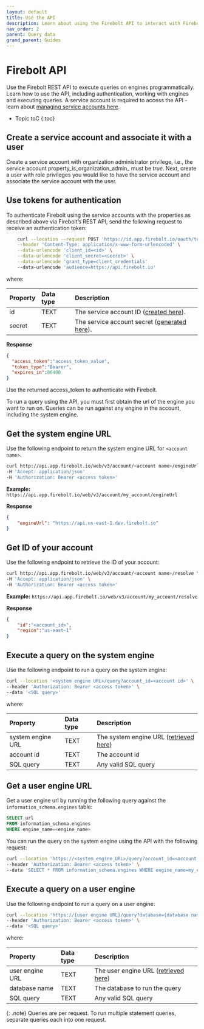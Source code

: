 ```yaml
---
layout: default
title: Use the API
description: Learn about using the Firebolt API to interact with Firebolt.
nav_order: 2
parent: Query data
grand_parent: Guides
---
```


# Firebolt API

Use the Firebolt REST API to execute queries on engines programmatically. Learn how to use the API, including authentication, working with engines and executing queries. A service account is required to access the API - learn about [managing service accounts here](../managing-your-organization/service-accounts.md). 

* Topic toC
{:toc}

## Create a service account and associate it with a user
Create a service account with organization administrator privilege, 
i.e., the service account property_is_organization_admin_ must be _true_.
Next, create a user with role privileges you would like to have the service account
and associate the service account with the user.

## Use tokens for authentication


To authenticate Firebolt using the service accounts with the properties
as described above via Firebolt’s REST API, send the following request 
to receive an authentication token:


```bash
    curl --location --request POST 'https://id.app.firebolt.io/oauth/token' \
    --header 'Content-Type: application/x-www-form-urlencoded' \
    --data-urlencode 'client_id=<id>' \
    --data-urlencode 'client_secret=<secret>' \
    --data-urlencode 'grant_type=client_credentials'
    --data-urlencode 'audience=https://api.firebolt.io'
```

where:

| Property                          | Data type | Description                                                                                                                                        |
| :------------------------------   | :-------- |:---------------------------------------------------------------------------------------------------------------------------------------------------|
| id                                | TEXT      | The service account ID ([created here](../managing-your-organization/service-accounts.md#creating-a-service-account)).                             |
| secret                            | TEXT      | The service account secret ([generated here](../managing-your-organization/service-accounts.md#generating-a-secret-for-a-service-account)). |


**Response**

```json
{
  "access_token":"access_token_value",
  "token_type":"Bearer",
  "expires_in":86400
}
```

Use the returned access_token to authenticate with Firebolt.

To run a query using the API, you must first obtain the url of the engine you want to run on. Queries can be run against any engine in the account, including the system engine. 

## Get the system engine URL

Use the following endpoint to return the system engine URL for `<account name>`. 

```bash
curl http://api.app.firebolt.io/web/v3/account/<account name>/engineUrl 
-H 'Accept: application/json' 
-H 'Authorization: Bearer <access token>'
```

**Example:** `https://api.app.firebolt.io/web/v3/account/my_account/engineUrl`

**Response**

```json
{
    "engineUrl": "https://api.us-east-1.dev.firebolt.io"
}
```

## Get ID of your account

Use the following endpoint to retrieve the ID of your account:

```bash
curl http://api.app.firebolt.io/web/v3/account/<account name>/resolve \
-H 'Accept: application/json' \
-H 'Authorization: Bearer <access token>'
```

**Example:** `https://api.app.firebolt.io/web/v3/account/my_account/resolve`   

**Response**

```json
{
    "id":"<account_id>",
    "region":"us-east-1"
}
```

## Execute a query on the system engine

Use the following endpoint to run a query on the system engine:  

```bash
curl --location '<system engine URL>/query?account_id=<account id>' \
--header 'Authorization: Bearer <access token>' \
--data '<SQL query>'
```

where:

| Property                          | Data type | Description |
| :------------------------------   | :-------- | :---------- |
| system engine URL                 | TEXT      | The system engine URL ([retrieved here](#get-the-system-engine-url)) |
| account id                        | TEXT      | The account id |
| SQL query                         | TEXT      | Any valid SQL query |                 


## Get a user engine URL

Get a user engine url by running the following query against the `information_schema.engines` table: 

```sql
SELECT url 
FROM information_schema.engines 
WHERE engine_name=<engine_name>
```

You can run the query on the system engine using the API with the following request: 

```bash
curl --location 'https://<system_engine_URL>/query?account_id=<account id>' \
--header 'Authorization: Bearer <access token>' \
--data 'SELECT * FROM information_schema.engines WHERE engine_name=my_engine'
```

## Execute a query on a user engine

Use the following endpoint to run a query on a user engine:

```bash
curl --location 'https://{user engine URL}/query?database={database name}' \
--header 'Authorization: Bearer <access token>' \
--data '<SQL query>'
```

where:

| Property                          | Data type | Description |
| :------------------------------   | :-------- | :---------- |
| user engine URL                   | TEXT      | The user engine URL ([retrieved here](#get-a-user-engine-url)) |
| database name                     | TEXT      | The database to run the query |
| SQL query                         | TEXT      | Any valid SQL query |                 

{: .note}
Queries are per request. To run multiple statement queries, separate queries each into one request. 
